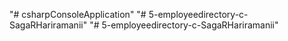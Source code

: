 "# csharpConsoleApplication" 
"# 5-employeedirectory-c-SagaRHariramanii" 
"# 5-employeedirectory-c-SagaRHariramanii" 
